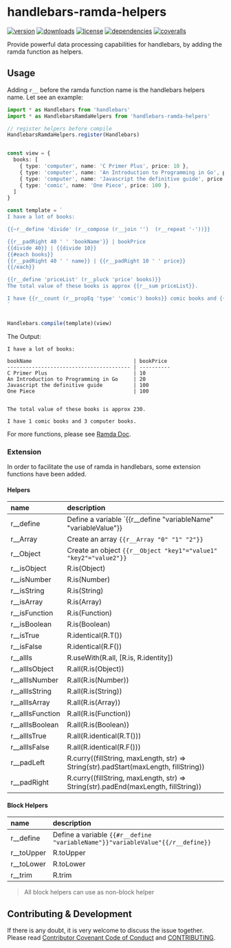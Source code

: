# handlebars-ramda-helpers

[![version](https://img.shields.io/npm/v/handlebars-ramda-helpers.svg?style=flat-square)](https://www.npmjs.com/package/handlebars-ramda-helpers)
[![downloads](https://img.shields.io/npm/dm/handlebars-ramda-helpers.svg?style=flat-square)](https://www.npmjs.com/package/handlebars-ramda-helpers)
[![license](https://img.shields.io/npm/l/handlebars-ramda-helpers.svg?style=flat-square)](https://www.npmjs.com/package/handlebars-ramda-helpers)
[![dependencies](https://img.shields.io/david/keq-request/handlebars-ramda-helpers.svg?style=flat-square)](https://www.npmjs.com/package/handlebars-ramda-helpers)
[![coveralls](https://img.shields.io/coveralls/github/keq-request/handlebars-ramda-helpers.svg?style=flat-square)](https://coveralls.io/github/keq-request/handlebars-ramda-helpers)

<!-- description -->
Provide powerful data processing capabilities for handlebars, by adding the ramda function as helpers.
<!-- description -->

## Usage

<!-- usage -->

Adding ```r__``` before the ramda function name is the handlebars helpers name.
Let see an example:

```typescript
import * as Handlebars from 'handlebars'
import * as HandlebarsRamdaHelpers from 'handlebars-ramda-helpers'

// register helpers before compile
HandlebarsRamdaHelpers.register(Handlebars)


const view = {
  books: [
    { type: 'computer', name: 'C Primer Plus', price: 10 },
    { type: 'computer', name: 'An Introduction to Programming in Go', price: 20 },
    { type: 'computer', name: 'Javascript the definitive guide', price: 100 },
    { type: 'comic', name: 'One Piece', price: 100 },
  ]
}

const template = `
I have a lot of books:

{{~r__define 'divide' (r__compose (r__join '')  (r__repeat '-'))}}

{{r__padRight 40 ' ' 'bookName'}} | bookPrice
{{divide 40}} | {{divide 10}}
{{#each books}}
{{r__padRight 40 ' ' name}} | {{r__padRight 10 ' ' price}}
{{/each}}

{{r__define 'priceList' (r__pluck 'price' books)}}
The total value of these books is approx {{r__sum priceList}}.

I have {{r__count (r__propEq 'type' 'comic') books}} comic books and {{r__count (r__propEq 'type' 'computer') books}} computer books.
`


Handlebars.compile(template)(view)
```

The Output:

```text
I have a lot of books:

bookName                                 | bookPrice
---------------------------------------- | ----------
C Primer Plus                            | 10
An Introduction to Programming in Go     | 20
Javascript the definitive guide          | 100
One Piece                                | 100


The total value of these books is approx 230.

I have 1 comic books and 3 computer books.
```

For more functions, please see [Ramda Doc](https://ramdajs.com/).

### Extension

In order to facilitate the use of ramda in handlebars, some extension functions have been added.

#### Helpers

 name             | description
:-----------------|:---------------------------
 r__define        | Define a variable `{{r__define "variableName" "variableValue"}}
 r__Array         | Create an array `{{r__Array "0" "1" "2"}}`
 r__Object        | Create an object `{{r__Object "key1"="value1" "key2"="value2"}}`
 r__isObject      | R.is(Object)
 r__isNumber      | R.is(Number)
 r__isString      | R.is(String)
 r__isArray       | R.is(Array)
 r__isFunction    | R.is(Function)
 r__isBoolean     | R.is(Boolean)
 r__isTrue        | R.identical(R.T())
 r__isFalse       | R.identical(R.F())
 r__allIs         | R.useWith(R.all, [R.is, R.identity])
 r__allIsObject   | R.all(R.is(Object))
 r__allIsNumber   | R.all(R.is(Number))
 r__allIsString   | R.all(R.is(String))
 r__allIsArray    | R.all(R.is(Array))
 r__allIsFunction | R.all(R.is(Function))
 r__allIsBoolean  | R.all(R.is(Boolean))
 r__allIsTrue     | R.all(R.identical(R.T()))
 r__allIsFalse    | R.all(R.identical(R.F()))
 r__padLeft       | R.curry((fillString, maxLength, str) => String(str).padStart(maxLength, fillString))
 r__padRight      | R.curry((fillString, maxLength, str) => String(str).padEnd(maxLength, fillString))

#### Block Helpers

 name             | description
:-----------------|:---------------------------
 r__define        | Define a variable `{{#r__define "variableName"}}"variableValue"{{/r__define}}`
 r__toUpper       | R.toUpper
 r__toLower       | R.toLower
 r__trim          | R.trim

> All block helpers can use as non-block helper
<!-- usage -->

<!-- addition -->
<!-- addition -->

## Contributing & Development

If there is any doubt, it is very welcome to discuss the issue together.
Please read [Contributor Covenant Code of Conduct](.github/CODE_OF_CONDUCT.md) and [CONTRIBUTING](.github/CONTRIBUTING.md).
